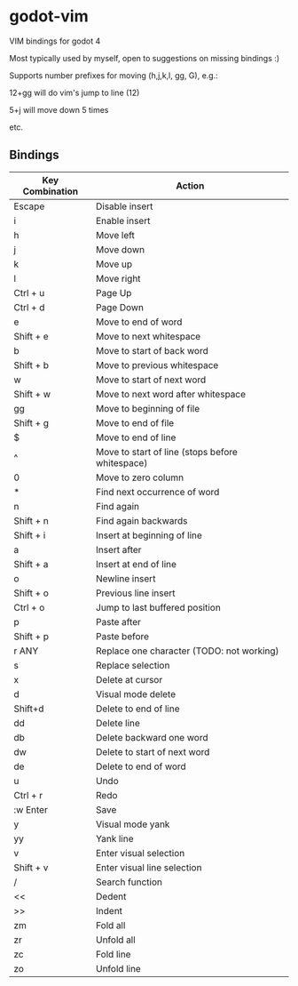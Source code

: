 # godot-vim
VIM bindings for godot 4

Most typically used by myself, open to suggestions on missing bindings :) 

Supports number prefixes for moving (h,j,k,l, gg, G), e.g.: 

12+gg will do vim's jump to line (12) 

5+j will move down 5 times 

etc. 


## Bindings

| Key Combination | Action |
| --- | --- |
| Escape | Disable insert |
| i | Enable insert |
| h | Move left |
| j | Move down |
| k | Move up |
| l | Move right |
| Ctrl + u | Page Up |
| Ctrl + d | Page Down |
| e | Move to end of word |
| Shift + e | Move to next whitespace |
| b | Move to start of back word |
| Shift + b | Move to previous whitespace |
| w | Move to start of next word |
| Shift + w | Move to next word after whitespace |
| gg | Move to beginning of file |
| Shift + g | Move to end of file |
| $ | Move to end of line |
| ^ | Move to start of line (stops before whitespace) |
| 0 | Move to zero column |
| * | Find next occurrence of word |
| n | Find again |
| Shift + n | Find again backwards |
| Shift + i | Insert at beginning of line |
| a | Insert after |
| Shift + a | Insert at end of line |
| o | Newline insert |
| Shift + o | Previous line insert |
| Ctrl + o | Jump to last buffered position |
| p | Paste after |
| Shift + p | Paste before |
| r ANY | Replace one character (TODO: not working) |
| s | Replace selection |
| x | Delete at cursor |
| d | Visual mode delete |
| Shift+d | Delete to end of line |
| dd | Delete line |
| db | Delete backward one word |
| dw | Delete to start of next word |
| de | Delete to end of word |
| u | Undo |
| Ctrl + r | Redo |
| :w Enter | Save |
| y | Visual mode yank |
| yy | Yank line |
| v | Enter visual selection |
| Shift + v | Enter visual line selection |
| / | Search function |
| << | Dedent |
| >> | Indent |
| zm | Fold all |
| zr | Unfold all |
| zc | Fold line |
| zo | Unfold line |
